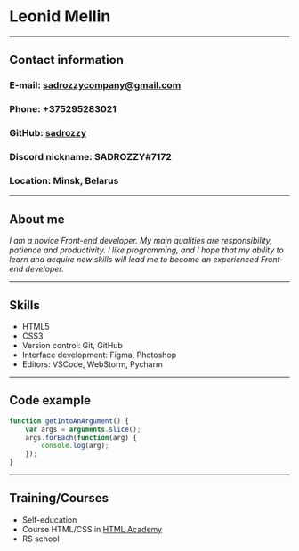 # **Leonid Mellin**

***
## Contact information
### __E-mail:__ sadrozzycompany@gmail.com
### __Phone:__ +375295283021
### __GitHub:__ [sadrozzy](https://github.com/sadrozzy)
### __Discord nickname:__ SADROZZY#7172
### __Location:__ Minsk, Belarus

***

## About me
_I am a novice Front-end developer. My main qualities are responsibility, patience and productivity. I like programming, and I hope that my ability to learn and acquire new skills will lead me to become an experienced Front-end developer._

***

## Skills
* HTML5
* CSS3
* Version control: Git, GitHub
* Interface development: Figma, Photoshop
* Editors: VSCode, WebStorm, Pycharm

***

## Code example
```javascript
function getIntoAnArgument() {
    var args = arguments.slice();
    args.forEach(function(arg) {
        console.log(arg);
    });
}
```

***

## Training/Courses
* Self-education 
* Course HTML/CSS in [HTML Academy](https://htmlacademy.ru)
* RS school
